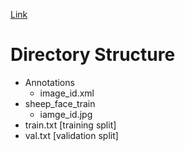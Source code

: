 [Link]()
# Directory Structure
- Annotations
  - image_id.xml
- sheep_face_train
  - iamge_id.jpg
- train.txt [training split]
- val.txt [validation split]
